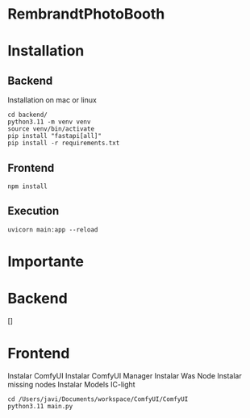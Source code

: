 # RembrandtPhotoBooth

# Installation

## Backend

Installation on mac or linux

```
cd backend/
python3.11 -m venv venv
source venv/bin/activate
pip install "fastapi[all]"
pip install -r requirements.txt
```
## Frontend

```
npm install
```

## Execution

```
uvicorn main:app --reload
```





# Importante

# Backend

[] 

# Frontend




Instalar ComfyUI
Instalar ComfyUI Manager
Instalar Was Node
Instalar missing nodes
Instalar Models IC-light



```
cd /Users/javi/Documents/workspace/ComfyUI/ComfyUI
python3.11 main.py
```